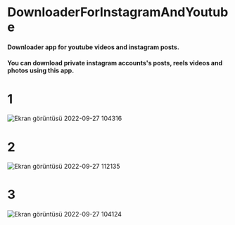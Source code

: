 # DownloaderForInstagramAndYoutube
#### Downloader app for youtube videos and instagram posts.
#### You can download private instagram accounts's posts, reels videos and photos using this app.

# 1
![Ekran görüntüsü 2022-09-27 104316](https://user-images.githubusercontent.com/96810885/192465044-fde20765-1202-4340-86a6-cab8c623af20.png)


# 2
![Ekran görüntüsü 2022-09-27 112135](https://user-images.githubusercontent.com/96810885/192473733-03296ffb-a45a-4cfe-81f9-855afdabc34b.png)


# 3
![Ekran görüntüsü 2022-09-27 104124](https://user-images.githubusercontent.com/96810885/192464583-858b6a6e-d091-4223-b949-2eade4bf3b7c.png)
